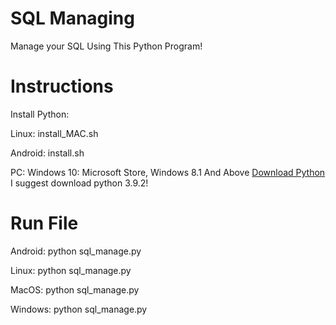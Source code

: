 # SQL Managing
 Manage your SQL Using This Python Program!

# Instructions
Install Python:

Linux: install_MAC.sh

Android: install.sh

PC: Windows 10: Microsoft Store, Windows 8.1 And Above [Download Python](https://www.python.org/downloads/) I suggest download python 3.9.2!

# Run File
Android: python sql_manage.py

Linux: python sql_manage.py

MacOS: python sql_manage.py

Windows: python sql_manage.py
